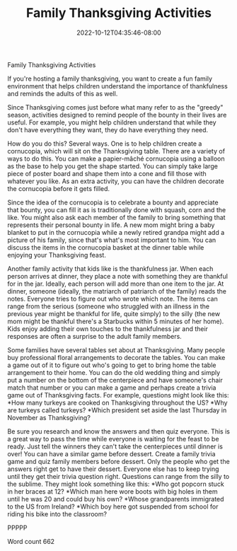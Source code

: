 ﻿---
title: "Family Thanksgiving Activities"
date: 2022-10-12T04:35:46-08:00
description: "Holiday Games & Activities Tips for Web Success"
featured_image: "/images/Holiday Games & Activities.jpg"
tags: ["Holiday Games & Activities"]
---

Family Thanksgiving Activities

If you're hosting a family thanksgiving, you want to create a fun family environment that helps children understand the importance of thankfulness and reminds the adults of  this as well.  

Since Thanksgiving comes just before what many refer to as the "greedy" season, activities designed to remind people of the bounty in their lives are useful. For example, you might help children understand that while they don't have everything they want, they do have everything they need.  

How do you do this? Several ways. One is to help children create a cornucopia, which will sit on the Thanksgiving table. There are a variety of ways to do this. You can make a papier-mâché cornucopia using a balloon as the base to help you get the shape started. You can simply take large piece of poster board and shape them into a cone and fill those with whatever you like. As an extra activity, you can have the children decorate the cornucopia before it gets filled.

Since the idea of the cornucopia is to celebrate a bounty and appreciate that bounty, you can fill it as is traditionally done with squash, corn and the like. You might also ask each member of the family to bring something that represents their personal bounty in life. A new mom might bring a baby blanket to put in the cornucopia while a newly retired grandpa might add a picture of his family, since that's what's most important to him. You can discuss the items in the cornucopia basket at the dinner table while enjoying your Thanksgiving feast.

Another family activity that kids like is the thankfulness jar. When each person arrives at dinner, they place a note with something they are thankful for in the jar. Ideally, each person will add more than one item to the jar. At dinner, someone (ideally, the matriarch of patriarch of the family) reads the notes. Everyone tries to figure out who wrote which note. The items can range from the serious (someone who struggled with an illness in the previous year might be thankful for life, quite simply) to the silly (the new mom might be thankful there's a Starbucks within 5 minutes of her home). Kids enjoy adding their own touches to the thankfulness jar and their responses are often a surprise to the adult family members.

Some families have several tables set about at Thanksgiving. Many people buy professional floral arrangements to decorate the tables. You can make a game out of it to figure out who's going to get to bring home the table arrangement to their home. You can do the old wedding thing and simply put a number on the bottom of the centerpiece and have someone's chair match that number or you can make a game and perhaps create a trivia game out of Thanksgiving facts. For example, questions might look like this:
*How many turkeys are cooked on Thanksgiving throughout the US?
*Why are turkeys called turkeys?
*Which president set aside the last Thursday in November as Thanksgiving?

Be sure you research and know the answers and then quiz everyone. This is a great way to pass the time while everyone is waiting for the feast to be ready. Just tell the winners they can't take the centerpieces until dinner is over!
You can have a similar game before dessert. Create a family trivia game and quiz family members before dessert. Only the people who get the answers right get to have their dessert. Everyone else has to keep trying until they get their trivia question right. Questions can range from the silly to the sublime. They might look something like this:
*Who got popcorn stuck in her braces at 12?
*Which man here wore boots with big holes in them until he was 20 and could buy his own?
*Whose grandparents immigrated to the US from Ireland?
*Which boy here got suspended from school for riding his bike into the classroom?

PPPPP

Word count 662



